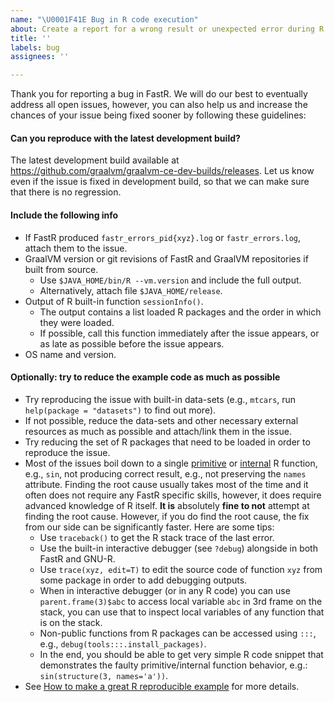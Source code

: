 ```yaml
---
name: "\U0001F41E Bug in R code execution"
about: Create a report for a wrong result or unexpected error during R code execution.
title: ''
labels: bug
assignees: ''

---
```

Thank you for reporting a bug in FastR. We will do our best to eventually address all open issues, however, you can also help us and increase the chances of your issue being fixed sooner by following these guidelines:

#### Can you reproduce with the latest development build?

The latest development build available at https://github.com/graalvm/graalvm-ce-dev-builds/releases. Let us know even if the issue is fixed in development build, so that we can make sure that there is no regression.

#### Include the following info

* If FastR produced `fastr_errors_pid{xyz}.log` or `fastr_errors.log`, attach them to the issue.
* GraalVM version or git revisions of FastR and GraalVM repositories if built from source.
  * Use `$JAVA_HOME/bin/R --vm.version` and include the full output.
  * Alternatively, attach file `$JAVA_HOME/release`.
* Output of R built-in function `sessionInfo()`.
  * The output contains a list loaded R packages and the order in which they were loaded.
  * If possible, call this function immediately after the issue appears,
  or as late as possible before the issue appears.
* OS name and version.

#### Optionally: try to reduce the example code as much as possible

* Try reproducing the issue with built-in data-sets (e.g., `mtcars`, run `help(package = "datasets")` to find out more).
* If not possible, reduce the data-sets and other necessary external resources as much as possible and attach/link them in the issue.
* Try reducing the set of R packages that need to be loaded in order to reproduce the issue.
* Most of the issues boil down to a single [primitive](https://adv-r.hadley.nz/functions.html#primitive-functions)
or [internal](https://www.rdocumentation.org/packages/base/versions/3.6.2/topics/Internal) R function, e.g., `sin`, not producing correct result, e.g.,
not preserving the `names` attribute. Finding the root cause usually takes most of the time and it often does not
require any FastR specific skills, however, it does require advanced knowledge of R itself. **It is** absolutely **fine to
not** attempt at finding the root cause. However, if you do find the root cause,
the fix from our side can be significantly faster. Here are some tips:  
  * Use `traceback()` to get the R stack trace of the last error.
  * Use the built-in interactive debugger (see `?debug`) alongside in both FastR and GNU-R.
  * Use `trace(xyz, edit=T)` to edit the source code of function `xyz` from some package in order to add debugging outputs.
  * When in interactive debugger (or in any R code) you can use `parent.frame(3)$abc` to access local variable `abc` in 3rd frame on the stack,
you can use that to inspect local variables of any function that is on the stack.
  * Non-public functions from R packages can be accessed using `:::`, e.g., `debug(tools:::.install_packages)`.
  * In the end, you should be able to get very simple R code snippet that demonstrates the faulty primitive/internal function behavior, e.g.: `sin(structure(3, names='a'))`.
* See [How to make a great R reproducible example](https://stackoverflow.com/questions/5963269/how-to-make-a-great-r-reproducible-example) for more details.  